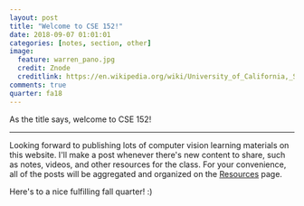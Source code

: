 ```yaml
---
layout: post
title: "Welcome to CSE 152!"
date: 2018-09-07 01:01:01
categories: [notes, section, other]
image:
  feature: warren_pano.jpg
  credit: Znode
  creditlink: https://en.wikipedia.org/wiki/University_of_California,_San_Diego#/media/File:UCSD-Warren_Pano.jpg
comments: true
quarter: fa18
---
```


As the title says, welcome to CSE 152!

<hr />

Looking forward to publishing lots of computer vision learning materials on this website. I'll make a post whenever there's new content to share, such as notes, videos, and other resources for the class. For your convenience, all of the posts will be aggregated and organized on the [Resources](https://owenjow.xyz/cse152/resources) page.

Here's to a nice fulfilling fall quarter! :)

<!-- Google Slides
<div class="iframe-container aspect-58">
  <iframe src="https://docs.google.com/presentation/d/e/2PACX-1vTQgHjhwmHtPW5C5g3UkAbNnfUGywUMG2CAq63nlIpt2VH-57C2ez-CulPG3Lf6Tbo9JMrQtpNERhSx/embed?start=false&loop=false&delayms=5000" frameborder="0" allowfullscreen="true" mozallowfullscreen="true" webkitallowfullscreen="true"></iframe>
</div> -->

<!-- PDF file
<div id="slides"></div>
<script src="{{ site.url }}/js/pdfobject.min.js"></script>
<script>PDFObject.embed("{{ site.url }}/slides/fa18/section1.pdf", "#slides");</script>
<style>.pdfobject-container { height: 610px; }</style> -->

<!-- YouTube video
<div class="iframe-container aspect-5625">
  <iframe src="https://www.youtube.com/embed/-rnZ5p1BNFE?rel=0" frameborder="0" allow="autoplay; encrypted-media" allowfullscreen></iframe>
</div> -->

<!-- LaTeX -> markdown -->

<!-- Blockquote
> Whatever velit occaecat quis deserunt gastropub, leggings elit tousled roof party 3 wolf moon kogi pug blue bottle ea. Fashion axe shabby chic Austin quinoa pickled laborum bitters next level, disrupt deep v accusamus non fingerstache. -->
